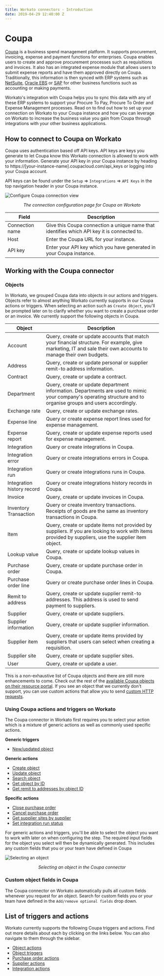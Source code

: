 ```yaml
---
title: Workato connectors - Introduction
date: 2019-04-29 12:40:00 Z
---
```

# Coupa
[Coupa](https://www.coupa.com/) is a business spend management platform. It supports procurement, invoicing, expense and payment functions for enterprises. Coupa enables users to create and approve procurement processes such as requisitions and invoices. It also has an integrated expense module that allows users to submit expense reports and have them approved directly on Coupa. Traditionally, this information is then synced with ERP systems such as [NetSuite](/connectors/netsuite.md), [Oracle EBS](/connectors/oracle-ebs.md) or [SAP](/connectors/sap.md) for other business functions such as accounting or making payments.

Workato's integration with Coupa helps you to sync this data with any of these ERP systems to support your Procure To Pay, Procure To Order and Expense Management processes. Read on to find out how to set up your connection on Workato to your Coupa instance and how you can leverage on Workato to increase the business value you gain from Coupa through integrations with your other business applications.

## How to connect to Coupa on Workato
Coupa uses authentication based off API keys. API keys are keys you generate to let Coupa know this Workato connection is allowed to work with your information. Generate your API key in your Coupa instance by heading to https://[your-instance-name].coupacloud.com/api_keys or logging into your Coupa account.

API keys can be found under the `Setup` => `Integrations` => `API Keys` in the top navigation header in your Coupa instance.

![Configure Coupa connection view](~@img/coupa/connection.png)
<center><i>The connection configuration page for Coupa on Workato</i></center>

<table class="unchanged rich-diff-level-one">
  <thead>
    <tr>
        <th width='25%'>Field</th>
        <th>Description</th>
    </tr>
  </thead>
  <tbody>
    <tr>
      <td>Connection name</td>
      <td>Give this Coupa connection a unique name that identifies which API key it is connected to.</td>
    </tr>
    <tr>
      <td>Host</td>
      <td>Enter the Coupa URL for your instance.</td>
    </tr>
    <tr>
      <td>API key</td>
      <td>Enter your API key which you have generated in your Coupa instance.</td>
    </tr>
  </tbody>
</table>

## Working with the Coupa connector

### Objects
In Workato, we grouped Coupa data into objects in our actions and triggers. Objects refer to almost anything Workato currently supports in our Coupa actions or triggers. When selecting an action such as `Create Object`, you'll be prompted later on to clarify whether you want to create a purchase order or an invoice. We currently support the following objects in Coupa.

<table class="unchanged rich-diff-level-one">
  <thead>
    <tr>
        <th width='25%'>Object</th>
        <th>Description</th>
    </tr>
  </thead>
  <tbody>
    <tr>
      <td>Account</td>
      <td>Query, create or update  accounts that match your financial structure. For example, give marketing, IT and sale their own accounts to manage their own budgets.</td>
    </tr>
    <tr>
      <td>Address</td>
      <td>Query, create or update personal or supplier remit-to address information.</td>
    </tr>
    <tr>
      <td>Contract</td>
      <td>Query, create or update a contract.</td>
    </tr>
    <tr>
      <td>Department</td>
      <td>Query, create or update department information. Departments are used to mimic your company's operating structure and to organise groups and users accordingly.</td>
    </tr>
    <tr>
      <td>Exchange rate</td>
      <td>Query, create or update exchange rates.</td>
    </tr>
    <tr>
      <td>Expense line</td>
      <td>Query or create expense report lines used for expense management.</td>
    </tr>
    <tr>
      <td>Expense report</td>
      <td>Query, create or update expense reports used for expense management.</td>
    </tr>
    <tr>
      <td>Integration</td>
      <td>Query or create integrations in Coupa.</td>
    </tr>
    <tr>
      <td>Integration error</td>
      <td>Query or create integrations errors in Coupa.</td>
    </tr>
    <tr>
      <td>Integration run</td>
      <td>Query or create integrations runs in Coupa.</td>
    </tr>
    <tr>
      <td>Integration history record</td>
      <td>Query or create integrations history records in Coupa.</td>
    </tr>
    <tr>
      <td>Invoice</td>
      <td>Query, create or update invoices in Coupa.</td>
    </tr>
    <tr>
      <td>Inventory Transaction</td>
      <td>Query or create inventory transactions. Receipts of goods are the same as inventory transactions in Coupa.</td>
    </tr>
    <tr>
      <td>Item</td>
      <td>Query, create or update items not provided by suppliers. If you are looking to work with items provided by suppliers, use the supplier item object.</td>
    </tr>
    <tr>
      <td>Lookup value</td>
      <td>Query, create or update lookup values in Coupa.</td>
    </tr>
    <tr>
      <td>Purchase order</td>
      <td>Query, create or update purchase order in Coupa.</td>
    </tr>
    <tr>
      <td>Purchase order line</td>
      <td>Query or create purchase order lines in Coupa.</td>
    </tr>
    <tr>
      <td>Remit to address</td>
      <td>Query, create or update supplier remit-to addresses. This address is used to send payment to suppliers.</td>
    </tr>
    <tr>
      <td>Supplier</td>
      <td>Query, create or update suppliers.</td>
    </tr>
    <tr>
      <td>Supplier information</td>
      <td>Query, create or update supplier information.</td>
    </tr>
    <tr>
      <td>Supplier item</td>
      <td>Query, create or update items provided by suppliers that users can select when creating a requisition.</td>
    </tr>
    <tr>
      <td>Supplier site</td>
      <td>Query, create or update supplier sites.</td>
    </tr>
    <tr>
      <td>User</td>
      <td>Query, create or update a user.</td>
    </tr>
  </tbody>
</table>

This is a non-exhaustive list of Coupa objects and there are still more enhancements to come. Check out the rest of the [available Coupa objects on their resource portal](https://success.coupa.com/Integrate/Technical_Documentation/API/Resources). If you see an object that we currently don't support, you can use custom actions that allow you to send [custom HTTP requests](/developing-connectors/custom-actions.md).

### Using Coupa actions and triggers on Workato
The Coupa connector in Workato first requires you to select your action which is a mixture of generic actions as well as commonly used specific actions.

**Generic triggers**
- [New/updated object](/connectors/coupa/object-triggers.md)

**Generic actions**
- [Create object](/connectors/coupa/object-actions.md)
- [Update object](/connectors/coupa/object-actions.md)
- [Search object](/connectors/coupa/object-actions.md)
- [Get object by ID](/connectors/coupa/object-actions.md)
- [Get remit to addresses by object ID](/connectors/coupa/object-actions.md)

**Specific actions**
- [Close purchase order](/connectors/coupa/purchase-order-actions.md)
- [Cancel purchase order](/connectors/coupa/purchase-order-actions.md)
- [Get supplier sites by supplier](/connectors/coupa/supplier-actions.md)
- [Set integration run status](/connectors/coupa/integration-action.md)

For generic actions and triggers, you'll be able to select the object you want to work with later on when configuring the step. The required input fields for the object you select will then be dynamically generated. This includes any custom fields that you or your team have defined in Coupa

![Selecting an object](~@img/coupa/selecting-object.gif)
<center><i>Selecting an object in the Coupa connector</i></center>


### Custom object fields in Coupa
The Coupa connector on Workato automatically pulls all custom fields whenever you request for an object. Search for custom fields you or your team have defined in the `Add/remove optional fields` drop down.


## List of triggers and actions
Workato currently supports the following Coupa triggers and actions. Find out more details about each by clicking on the links below. You can also navigate to them through the sidebar.

  * [Object actions](/connectors/coupa/object-actions.md)
  * [Object triggers](/connectors/coupa/object-triggers.md)
  * [Purchase order actions](/connectors/coupa/purchase-order-actions.md)
  * [Supplier actions](/connectors/coupa/supplier-actions.md)
  * [Integration actions](/connectors/coupa/integration-action.md)
